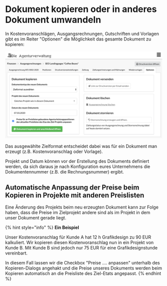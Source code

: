# Dokument kopieren oder in anderes Dokument umwandeln

In Kostenvoranschlägen, Ausgangsrechnungen, Gutschriften und Vorlagen gibt es im Reiter "Optionen" die Möglichkeit das gesamte Dokument zu kopieren:

![](../../.gitbook/assets/bildschirmfoto-2020-03-07-um-15.46.30.png)

Das ausgewählte Zielformat entscheidet dabei was für ein Dokument man erzeugt \(z.B. Kostenvoranschlag oder Vorlage\).

Projekt und Datum können vor der Erstellung des Dokuments definiert werden, da sich daraus je nach Konfiguration eures Unternehmens die Dokumentennummer \(z.B. die Rechnungsnummer\) ergibt.

## Automatische Anpassung der Preise beim Kopieren in Projekte mit anderen Preislisten

Eine Änderung des Projekts beim neu erzeugten Dokument kann zur Folge haben, dass die Preise im Zielprojekt andere sind als im Projekt in dem unser Dokument gerade liegt.

{% hint style="info" %}
**Ein Beispiel**

Unser Kostenvoranschlag für Kunde A hat 12 h Grafikdesign zu 90 EUR kalkuliert. Wir kopieren diesen Kostenvoranschlag nun in ein Projekt von Kunde B. Mit Kunde B sind jedoch nur 75 EUR für eine Grafikdesignstunde vereinbart.   
  
In diesem Fall lassen wir die Checkbox "Preise .... anpassen" unterhalb des Kopieren-Dialogs angehakt und die Preise unseres Dokuments werden beim Kopieren automatisch an die Preisliste des Ziel-Etats angepasst.
{% endhint %}

